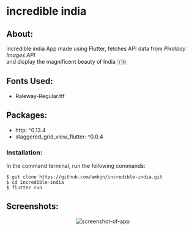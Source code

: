 # incredible india

## About:

incredible india App made using Flutter, fetches API data from <i> Pixalbay Images API </i><br>
and display the magnificent beauty of India 🇮🇳

## Fonts Used:

<ul>
<li> Raleway-Regular.ttf</li>
</ul>

## Packages:

<ul>
<li> http: ^0.13.4 </li>
<li> staggered_grid_view_flutter: ^0.0.4 </li>
</ul>

### Installation:

In the command terminal, run the following commands:

    $ git clone https://github.com/ambjn/incredible-india.git
    $ cd incredible-india
    $ flutter run

## Screenshots:

<center> <img src = screenshots/1a.gif alt='screenshot-of-app'> </center> 
